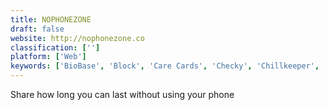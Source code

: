 ```yaml
---
title: NOPHONEZONE
draft: false 
website: http://nophonezone.co
classification: ['']
platform: ['Web']
keywords: ['BioBase', 'Block', 'Care Cards', 'Checky', 'Chillkeeper', 'Cleverest', 'Data Detox Kit', 'Dinner time', 'Feedless', 'Google Wellbeing', 'Grapefruit', 'Moment', 'Nao.', 'NoPhone', 'Replika', 'Siempo', 'Snoosic', 'SnoozeCast', 'The NoPhone Air', 'UnPlug', 'Unhook!', 'Usage']
---
```

Share how long you can last without using your phone